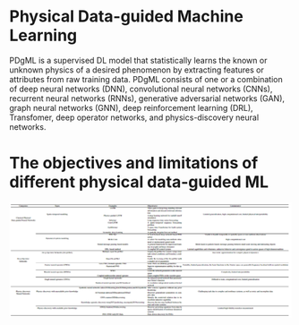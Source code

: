 # Physical Data-guided Machine Learning
PDgML is a supervised DL model that statistically learns the known or unknown physics of a desired phenomenon by extracting features or attributes from raw training data. PDgML consists of one or a combination of deep neural networks (DNN), convolutional neural networks (CNNs), recurrent neural networks (RNNs),  generative adversarial networks (GAN), graph neural networks (GNN), deep reinforcement learning (DRL), Transfomer, deep operator networks, and physics-discovery neural networks.  
# The objectives and limitations of different physical data-guided ML
![image](https://github.com/HydroPML/PaML_PDgML/blob/main/Table2.png)

